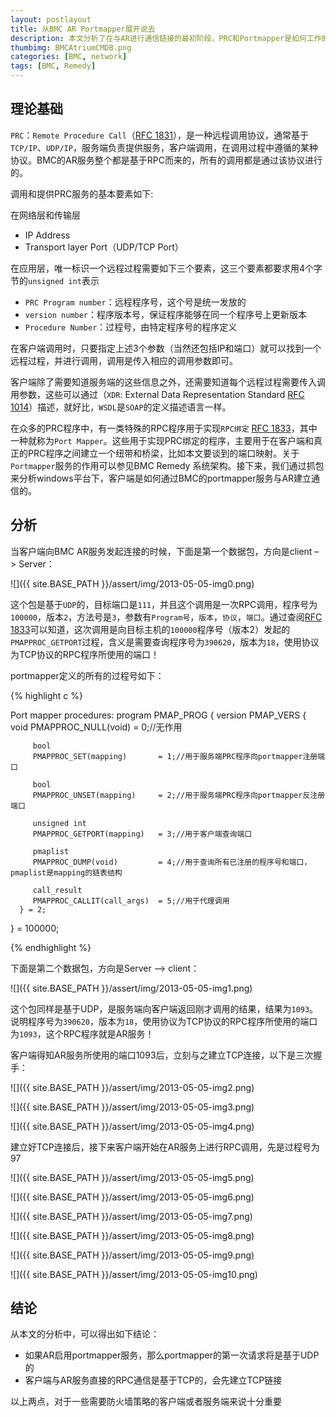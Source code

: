 ```yaml
---
layout: postlayout
title: 从BMC AR Portmapper展开说去
description: 本文分析了在与AR进行通信链接的最初阶段，PRC和Portmapper是如何工作的，如果由于防火墙规则而无法访问AR的话，可以在文中找到原理，并排查解决。
thumbimg: BMCAtriumCMDB.png
categories: [BMC, network]
tags: [BMC, Remedy]
---
```


## 理论基础

`PRC`：`Remote Procedure Call`（[RFC 1831](http://tools.ietf.org/html/rfc1831)），是一种远程调用协议，通常基于`TCP/IP`、`UDP/IP`，服务端负责提供服务，客户端调用，在调用过程中遵循的某种协议。BMC的AR服务整个都是基于RPC而来的，所有的调用都是通过该协议进行的。

调用和提供PRC服务的基本要素如下:

在网络层和传输层

- IP Address
- Transport layer Port（UDP/TCP Port）

在应用层，唯一标识一个远程过程需要如下三个要素，这三个要素都要求用4个字节的`unsigned int`表示

- `PRC Program number`：远程程序号，这个号是统一发放的
- `version number`：程序版本号，保证程序能够在同一个程序号上更新版本
- `Procedure Number`：过程号，由特定程序号的程序定义

在客户端调用时，只要指定上述3个参数（当然还包括IP和端口）就可以找到一个远程过程，并进行调用，调用是传入相应的调用参数即可。

客户端除了需要知道服务端的这些信息之外，还需要知道每个远程过程需要传入调用参数，这些可以通过（`XDR`: External Data Representation Standard [RFC 1014](http://tools.ietf.org/html/rfc1014)）描述，就好比，`WSDL`是`SOAP`的定义描述语言一样。

在众多的PRC程序中，有一类特殊的RPC程序用于实现`RPC绑定` [RFC 1833](http://tools.ietf.org/html/rfc1833)，其中一种就称为`Port Mapper`。这些用于实现PRC绑定的程序，主要用于在客户端和真正的PRC程序之间建立一个纽带和桥梁，比如本文要谈到的端口映射。关于`Portmapper`服务的作用可以参见BMC Remedy 系统架构。接下来，我们通过抓包来分析windows平台下，客户端是如何通过BMC的portmapper服务与AR建立通信的。

 
## 分析

当客户端向BMC AR服务发起连接的时候，下面是第一个数据包，方向是client –> Server：

![]({{ site.BASE_PATH }}/assert/img/2013-05-05-img0.png)

这个包是基于`UDP`的，目标端口是`111`，并且这个调用是一次RPC调用，程序号为`100000`，版本`2`，方法号是`3`，参数有`Program号`，`版本`，`协议`，`端口`。通过查阅[RFC 1833](http://tools.ietf.org/html/rfc1833)可以知道，这次调用是向目标主机的`100000`程序号（版本2）发起的`PMAPPROC_GETPORT`过程，含义是需要查询程序号为`390620`，版本为`18`，使用协议为TCP协议的RPC程序所使用的端口！

portmapper定义的所有的过程号如下：

{% highlight c %}

Port mapper procedures:
   program PMAP_PROG {
      version PMAP_VERS {
         void
         PMAPPROC_NULL(void)         = 0;//无作用

         bool
         PMAPPROC_SET(mapping)       = 1;//用于服务端PRC程序向portmapper注册端口

         bool
         PMAPPROC_UNSET(mapping)     = 2;//用于服务端PRC程序向portmapper反注册端口

         unsigned int
         PMAPPROC_GETPORT(mapping)   = 3;//用于客户端查询端口

         pmaplist
         PMAPPROC_DUMP(void)         = 4;//用于查询所有已注册的程序号和端口，pmaplist是mapping的链表结构

         call_result
         PMAPPROC_CALLIT(call_args)  = 5;//用于代理调用
      } = 2;
   } = 100000;
 
{% endhighlight %}

下面是第二个数据包，方向是Server –> client：

![]({{ site.BASE_PATH }}/assert/img/2013-05-05-img1.png)

这个包同样是基于UDP，是服务端向客户端返回刚才调用的结果，结果为`1093`。说明程序号为`390620`，版本为`18`，使用协议为TCP协议的RPC程序所使用的端口为`1093`，这个RPC程序就是AR服务！

客户端得知AR服务所使用的端口1093后，立刻与之建立TCP连接，以下是三次握手：

![]({{ site.BASE_PATH }}/assert/img/2013-05-05-img2.png)


![]({{ site.BASE_PATH }}/assert/img/2013-05-05-img3.png)


![]({{ site.BASE_PATH }}/assert/img/2013-05-05-img4.png)


建立好TCP连接后，接下来客户端开始在AR服务上进行RPC调用，先是过程号为97

![]({{ site.BASE_PATH }}/assert/img/2013-05-05-img5.png)

![]({{ site.BASE_PATH }}/assert/img/2013-05-05-img6.png)

![]({{ site.BASE_PATH }}/assert/img/2013-05-05-img7.png)

![]({{ site.BASE_PATH }}/assert/img/2013-05-05-img8.png)

![]({{ site.BASE_PATH }}/assert/img/2013-05-05-img9.png)

![]({{ site.BASE_PATH }}/assert/img/2013-05-05-img10.png)


## 结论

从本文的分析中，可以得出如下结论：

- 如果AR启用portmapper服务，那么portmapper的第一次请求将是基于UDP的
- 客户端与AR服务直接的RPC通信是基于TCP的，会先建立TCP链接

以上两点，对于一些需要防火墙策略的客户端或者服务端来说十分重要